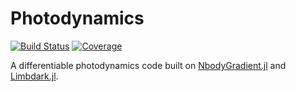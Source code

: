 # Photodynamics

[comment]: <[![Stable](https://img.shields.io/badge/docs-stable-blue.svg)](https://langfzac.github.io/Photodynamics.jl/stable)>
[comment]: <[![Dev](https://img.shields.io/badge/docs-dev-blue.svg)](https://langfzac.github.io/Photodynamics.jl/dev)>
[![Build Status](https://github.com/langfzac/Photodynamics.jl/workflows/CI/badge.svg)](https://github.com/langfzac/Photodynamics.jl/actions)
[![Coverage](https://codecov.io/gh/langfzac/Photodynamics.jl/branch/main/graph/badge.svg)](https://codecov.io/gh/langfzac/Photodynamics.jl)

A differentiable photodynamics code built on [NbodyGradient.jl](https://github.com/ericagol/NbodyGradient.jl) and [Limbdark.jl](https://github.com/rodluger/limbdark.jl).
